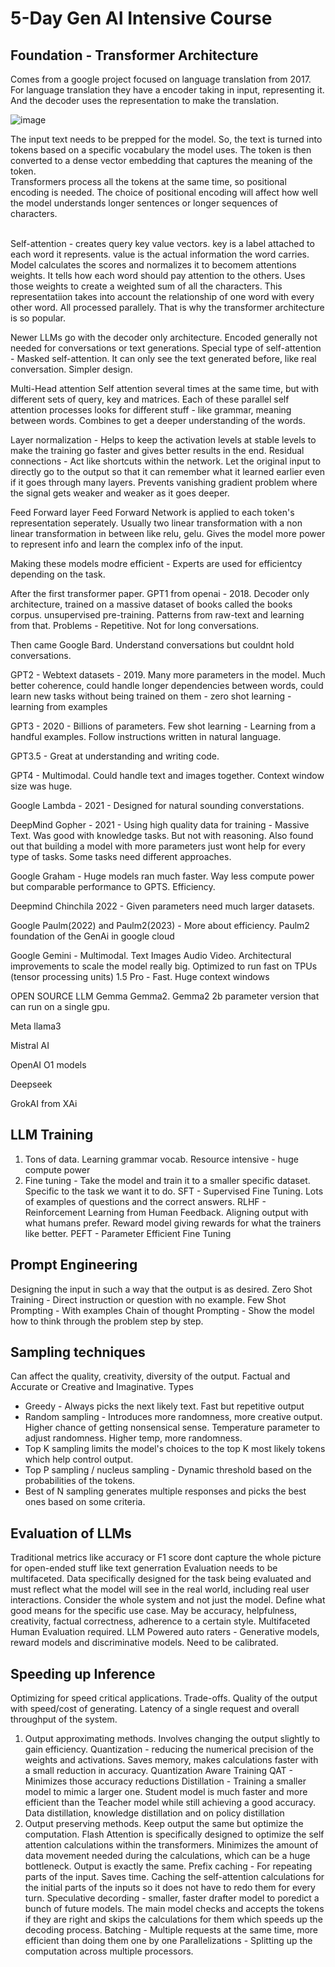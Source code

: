 # 5-Day Gen AI Intensive Course

## Foundation - Transformer Architecture
Comes from a google project focused on language translation from 2017. 
For language translation they have a encoder taking in input, representing it. And the decoder uses the representation to make the translation. 

![image](https://github.com/user-attachments/assets/91a5ae53-6988-4503-8f62-0cee2b771892)

The input text needs to be prepped for the model. So, the text is turned into tokens based on a specific vocabulary the model uses. The token is then converted to a dense vector embedding that captures the meaning of the token. <br>
Transformers process all the tokens at the same time, so positional encoding is needed. The choice of positional encoding will affect how well the model understands longer sentences or longer sequences of characters. <br><br>

Self-attention - creates query key value vectors.
key is a label attached to each word it represents.
value is the actual information the word carries. 
Model calculates the scores and normalizes it to becomem attentions weights. It tells how each word should pay attention to the others. Uses those weights to create a weighted sum of all the characters. This representatiion takes into account the relationship of one word with every other word. All processed parallely. That is why the transformer architecture is so popular. 

Newer LLMs go with the decoder only architecture. Encoded generally not needed for conversations or text generations. Special type of self-attention - Masked self-attention. It can only see the text generated before, like real conversation. Simpler design.

Multi-Head attention 
Self attention several times at the same time, but with different sets of query, key and matrices. Each of these parallel self attention processes looks for different stuff - like grammar, meaning between words. Combines to get a deeper understanding of the words. 

Layer normalization - Helps to keep the activation levels at stable levels to make the training go faster and gives better results in the end. 
Residual connections - Act like shortcuts within the network. Let the original input to directly go to the output so that it can remember what it learned earlier even if it goes through many layers. Prevents vanishing gradient problem where the signal gets weaker and weaker as it goes deeper. 

Feed Forward layer
Feed Forward Network is applied to each token's representation seperately. Usually two linear transformation with a non linear transformation in between like relu, gelu. Gives the model more power to represent info and learn the complex info of the input. 


Making these models modre efficient - 
Experts are used for efficientcy depending on the task. 


After the first transformer paper. GPT1 from openai - 2018. Decoder only architecture, trained on a massive dataset of books called the books corpus. unsupervised pre-training. Patterns from raw-text and learning from that. Problems - Repetitive. Not for long conversations. 

Then came Google Bard. Understand conversations but couldnt hold conversations. 

GPT2 - Webtext datasets - 2019. Many more parameters in the model. Much better coherence, could handle longer dependencies between words, could learn new tasks without being trained on them - zero shot learning - learning from examples

GPT3 - 2020 - Billions of parameters. Few shot learning - Learning from a handful examples. Follow instructions written in natural language. 

GPT3.5 - Great at understanding and writing code.

GPT4 - Multimodal. Could handle text and images together. Context window size was huge. 

Google Lambda - 2021 - Designed for natural sounding converstations. 

DeepMind Gopher - 2021 - Using high quality data for training - Massive Text. Was good with knowledge tasks. But not with reasoning. Also found out that building a model with more parameters just wont help for every type of tasks. Some tasks need different approaches. 

Google Graham - Huge models ran much faster. Way less compute power but comparable performance to GPTS. Efficiency. 

Deepmind Chinchila 2022 - Given parameters need much larger datasets. 

Google Paulm(2022) and Paulm2(2023) - More about efficiency. 
Paulm2 foundation of the GenAi in google cloud

Google Gemini - Multimodal. Text Images Audio Video. Architectural improvements to scale the model really big. Optimized to run fast on TPUs (tensor processing units)
1.5 Pro - Fast. Huge context windows


OPEN SOURCE LLM 
Gemma Gemma2. 
Gemma2 2b parameter version that can run on a single gpu. 

Meta llama3

Mistral AI

OpenAI O1 models

Deepseek 

GrokAI from XAi

## LLM Training
1. Tons of data. Learning grammar vocab. Resource intensive - huge compute power
2. Fine tuning - Take the model and train it to a smaller specific dataset. Specific to the task we want it to do.
  SFT - Supervised Fine Tuning. Lots of examples of questions and the correct answers.
  RLHF - Reinforcement Learning from Human Feedback. Aligning output with what humans prefer. Reward model giving rewards for what the trainers like better.
  PEFT - Parameter Efficient Fine Tuning

## Prompt Engineering 
Designing the input in such a way that the output is as desired.
Zero Shot Training - Direct instruction or question with no example. 
Few Shot Prompting - With examples
Chain of thought Prompting - Show the model how to think through the problem step by step. 

## Sampling techniques
Can affect the quality, creativity, diversity of the output. Factual and Accurate or Creative and Imaginative. 
Types 
- Greedy - Always picks the next likely text. Fast but repetitive output
- Random sampling - Introduces more randomness, more creative output. Higher chance of getting nonsensical sense.
Temperature parameter to adjust randomness. Higher temp, more randomness.
- Top K sampling limits the model's choices to the top K most likely tokens which help control output.
- Top P sampling / nucleus sampling - Dynamic threshold based on the probabilities of the tokens.
- Best of N sampling generates multiple responses and picks the best ones based on some criteria.

## Evaluation of LLMs
Traditional metrics like accuracy or F1 score dont capture the whole picture for open-ended stuff like text generration
Evaluation needs to be multifaceted. Data specifically designed for the task being evaluated and must reflect what the model will see in the real world, including real user interactions.                        Consider the whole system and not just the model. 
Define what good means for the specific use case. May be accuracy, helpfulness, creativity, factual correctness, adherence to a certain style. 
Multifaceted
Human Evaluation required. 
LLM Powered auto raters - Generative models, reward models and discriminative models. Need to be calibrated. 

## Speeding up Inference
Optimizing for speed critical applications. 
Trade-offs. 
Quality of the output with speed/cost of generating. 
Latency of a single request and overall throughput of the system. 

1. Output approximating methods. Involves changing the output slightly to gain efficiency. 
Quantization - reducing the numerical precision of the weights and activations. Saves memory, makes calculations faster with a small reduction in accuracy. 
Quantization Aware Training QAT - Minimizes those accuracy reductions
Distillation - Training a smaller model to mimic a larger one. Student model is much faster and more efficient than the Teacher model while still achieving a good accuracy. Data distillation, knowledge distillation and on policy distillation
3. Output preserving methods. Keep output the same but optimize the computation.
Flash Attention is specifically designed to optimize the self attention calculations within the transformers. Minimizes the amount of data movement needed during the calculations, which can be a huge bottleneck. Output is exactly the same.
Prefix caching - For repeating parts of the input. Saves time. Caching the self-attention calculations for the initial parts of the inputs so it does not have to redo them for every turn.
Speculative decording - smaller, faster drafter model to poredict a bunch of future models. The main model checks and accepts the tokens if they are right and skips the calculations for them which speeds up the decoding process.
Batching - Multiple requests at the same time, more efficient than doing them one by one
Parallelizations - Splitting up the computation across multiple processors. 
